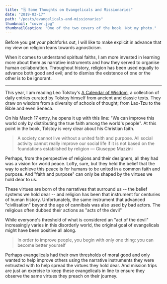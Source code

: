 ```yaml
---
title: "🗒 Some Thoughts on Evangelicals and Missionaries"
date: "2019-03-17"
path: "/posts/evangelicals-and-missionaries"
thumbnail: "cover.jpg"
thumbnailCaption: "One of the two covers of the book. Not my photo."
---
```


Before you get your pitchforks out, I will like to make explicit in advance that my view on religion leans towards agnosticism.

When it comes to understand spiritual faiths, I am more invested in learning more about them as narrative instruments and how they served to organise human collaboration. Throughout history, religion has been used equally to advance both good and evil; and to dismiss the existence of one or the other is to be ignorant.

---

This year, I am reading Leo Tolstoy's [A Calendar of Wisdom](https://amzn.to/2FaJKqs), a collection of daily entries curated by Tolstoy himself from ancient and classic texts. They draw on wisdom from a diversity of schools of thought; from Lao-Tzu to the Bible and even Seneca. 

On his March 17 entry, he opens it up with this line: "We can improve this world only by distributing the true faith among the world's people". At this point in the book, Tolstoy is very clear about his Christian faith. 

> A society cannot live without a united faith and purpose. All social activity cannot really improve our social life if it is not based on the foundations established by religion — Giuseppe Mazzini

Perhaps, from the perspective of religions and their designers, all they had was a vision for world peace. Lofty, sure, but they held the belief that the way to achieve this peace is for humans to be united in a common faith and purpose. And "faith and purpose" can only be shaped by the virtues we hold dear to us.

These virtues are born of the narratives that surround us -- the belief systems we hold dear -- and religion has been that instrument for centuries of human history. Unfortunately, the same instrument that advanced "civilisation" beyond the age of cannibals was also used by bad actors. The religious often dubbed their actions as "acts of the devil"

While everyone's threshold of what is considered an "act of the devil" increasingly varies in this disorderly world, the original goal of evangelicals might have been positive all along.

> In order to improve people, you begin with only one thing: you can become better yourself

Perhaps evangelicals had their own thresholds of moral good and only wanted to help improve others using the narrative instruments they were entrusted with to help spread the virtues they hold dear. And mission trips are just an exercise to keep these evangelicals in line to ensure they observe the same virtues they preach on their journey.
